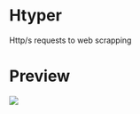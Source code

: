 # Htyper
 Http/s requests to web scrapping 

# Preview

<img src="https://media.discordapp.net/attachments/650066826243604493/1040170261242191974/image.png">
